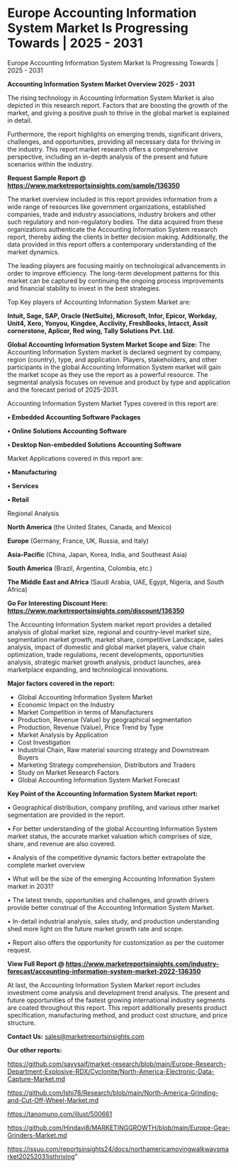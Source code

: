 # Europe Accounting Information System Market Is Progressing Towards | 2025 - 2031
Europe Accounting Information System Market Is Progressing Towards | 2025 - 2031

<Strong> Accounting Information System Market Overview 2025 - 2031</strong>

The rising technology in Accounting Information System Market is also depicted in this research report. Factors that are boosting the growth of the market, and giving a positive push to thrive in the global market is explained in detail.

Furthermore, the report highlights on emerging trends, significant drivers, challenges, and opportunities, providing all necessary data for thriving in the industry. This report market research offers a comprehensive perspective, including an in-depth analysis of the present and future scenarios within the industry.

<strong>Request Sample Report @ <a href=https://www.marketreportsinsights.com/sample/136350>https://www.marketreportsinsights.com/sample/136350</a></strong>

The market overview included in this report provides information from a wide range of resources like government organizations, established companies, trade and industry associations, industry brokers and other such regulatory and non-regulatory bodies. The data acquired from these organizations authenticate the Accounting Information System research report, thereby aiding the clients in better decision making. Additionally, the data provided in this report offers a contemporary understanding of the market dynamics.

The leading players are focusing mainly on technological advancements in order to improve efficiency. The long-term development patterns for this market can be captured by continuing the ongoing process improvements and financial stability to invest in the best strategies.

Top Key players of Accounting Information System Market are:

<strong>Intuit, Sage, SAP, Oracle (NetSuite), Microsoft, Infor, Epicor, Workday, Unit4, Xero, Yonyou, Kingdee, Acclivity, FreshBooks, Intacct, Assit cornerstone, Aplicor, Red wing, Tally Solutions Pvt. Ltd.</strong>

<strong><b>Global Accounting Information System Market Scope and Size:</b></strong>
The Accounting Information System market is declared segment by company, region (country), type, and application. Players, stakeholders, and other participants in the global Accounting Information System market will gain the market scope as they use the report as a powerful resource. The segmental analysis focuses on revenue and product by type and application and the forecast period of 2025-2031.

Accounting Information System Market Types covered in this report are:

<strong>• Embedded Accounting Software Packages

• Online Solutions Accounting Software

• Desktop Non-embedded Solutions Accounting Software</strong>

Market Applications covered in this report are:

<strong>• Manufacturing

• Services

• Retail</strong> 

Regional Analysis

<strong>North America</strong> (the United States, Canada, and Mexico)

<strong>Europe</strong> (Germany, France, UK, Russia, and Italy)

<strong>Asia-Pacific</strong> (China, Japan, Korea, India, and Southeast Asia)

<strong>South America</strong> (Brazil, Argentina, Colombia, etc.)

<strong>The Middle East and Africa</strong> (Saudi Arabia, UAE, Egypt, Nigeria, and South Africa)

<strong>Go For Interesting Discount Here: <a href=https://www.marketreportsinsights.com/discount/136350>https://www.marketreportsinsights.com/discount/136350</a></strong>

The Accounting Information System market report provides a detailed analysis of global market size, regional and country-level market size, segmentation market growth, market share, competitive Landscape, sales analysis, impact of domestic and global market players, value chain optimization, trade regulations, recent developments, opportunities analysis, strategic market growth analysis, product launches, area marketplace expanding, and technological innovations.

<strong><b>Major factors covered in the report:</b></strong>
<ul>
  <li>Global Accounting Information System Market </li>
  <li>Economic Impact on the Industry</li>
  <li>Market Competition in terms of Manufacturers</li>
  <li>Production, Revenue (Value) by geographical segmentation</li>
  <li>Production, Revenue (Value), Price Trend by Type</li>
  <li>Market Analysis by Application</li>
  <li>Cost Investigation</li>
  <li>Industrial Chain, Raw material sourcing strategy and Downstream Buyers</li>
  <li>Marketing Strategy comprehension, Distributors and Traders</li>
  <li>Study on Market Research Factors</li>
  <li>Global Accounting Information System Market Forecast</li>
</ul>

<strong><b>Key Point of the Accounting Information System Market report:</b></strong>

• Geographical distribution, company profiling, and various other market segmentation are provided in the report.

• For better understanding of the global Accounting Information System market status, the accurate market valuation which comprises of size, share, and revenue are also covered.

• Analysis of the competitive dynamic factors better extrapolate the complete market overview

• What will be the size of the emerging Accounting Information System market in 2031?

• The latest trends, opportunities and challenges, and growth drivers provide better construal of the Accounting Information System Market.

• In-detail industrial analysis, sales study, and production understanding shed more light on the future market growth rate and scope.

• Report also offers the opportunity for customization as per the customer request.

<strong><b>View Full Report @ <a href=https://www.marketreportsinsights.com/industry-forecast/accounting-information-system-market-2022-136350>https://www.marketreportsinsights.com/industry-forecast/accounting-information-system-market-2022-136350</a></b></strong>


At last, the Accounting Information System Market report includes investment come analysis and development trend analysis. The present and future opportunities of the fastest growing international industry segments are coated throughout this report. This report additionally presents product specification, manufacturing method, and product cost structure, and price structure.

<strong>Contact Us:</strong>
sales@marketreportsinsights.com

<strong>Our other reports:</strong>

<a href=https://github.com/sayysaif/market-research/blob/main/Europe-Research-Department-Explosive-RDX/Cyclonite/North-America-Electronic-Data-Capture-Market.md>https://github.com/sayysaif/market-research/blob/main/Europe-Research-Department-Explosive-RDX/Cyclonite/North-America-Electronic-Data-Capture-Market.md</a>

<a href=https://github.com/Ishi78/Research/blob/main/North-America-Grinding-and-Cut-Off-Wheel-Market.md>https://github.com/Ishi78/Research/blob/main/North-America-Grinding-and-Cut-Off-Wheel-Market.md</a>

<a href=https://tanomuno.com/illust/500661>https://tanomuno.com/illust/500661</a>

<a href=https://github.com/Hindavi8/MARKETINGGROWTH/blob/main/Europe-Gear-Grinders-Market.md>https://github.com/Hindavi8/MARKETINGGROWTH/blob/main/Europe-Gear-Grinders-Market.md</a>

<a href=https://issuu.com/reportsinsights24/docs/northamericamovingwalkwaysmarket20252031isthriving>https://issuu.com/reportsinsights24/docs/northamericamovingwalkwaysmarket20252031isthriving</a>"
